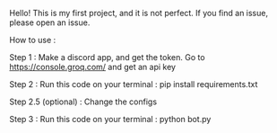 Hello! This is my first project, and it is not perfect. If you find an issue, please open an issue.

How to use :

Step 1 :
Make a discord app, and get the token.
Go to https://console.groq.com/ and get an api key

Step 2 :
Run this code on your terminal :
pip install requirements.txt

Step 2.5 (optional) :
Change the configs

Step 3 :
Run this code on your terminal : python bot.py
